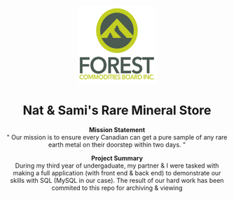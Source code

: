 <a name="readme-top"></a>



<!-- PROJECT LOGO -->
<br />
<div align="center">
  <a href="https://github.com/almsam/tallycalc-for-FCB">
    <img src="FC.png" alt="Logo" width="180" height="180">
  </a>

<h1 align="center">Nat & Sami's Rare Mineral Store</h1>

<p align="center">
  <strong>Mission Statement</strong><br>
  " Our mission is to ensure every Canadian can get a pure sample of any rare earth metal on their doorstep within two days. "
</p>

<p align="center">
  <strong>Project Summary</strong><br>
  During my third year of undergaduate, my partner & I were tasked with making a full application (with front end & back end) to demonstrate our skills with SQL (MySQL in our case). The result of our hard work has been commited to this repo for archiving & viewing
</p>

</div>
